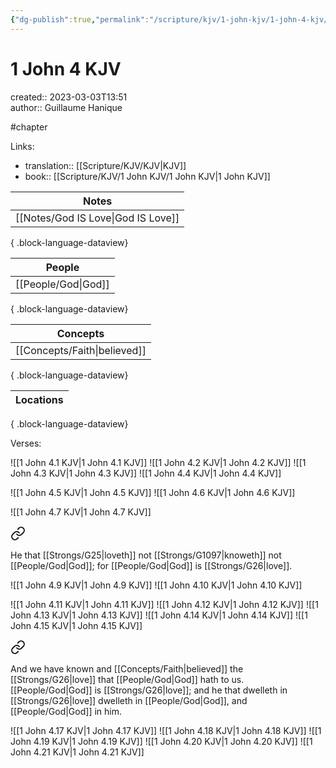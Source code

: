 ```yaml
---
{"dg-publish":true,"permalink":"/scripture/kjv/1-john-kjv/1-john-4-kjv/1-john-4-kjv/"}
---
```



# 1 John 4 KJV

created:: 2023-03-03T13:51  
author:: Guillaume Hanique

#chapter

Links:

- translation:: [[Scripture/KJV/KJV\|KJV]]
- book:: [[Scripture/KJV/1 John KJV/1 John KJV\|1 John KJV]]

| Notes                                 |
| ------------------------------------- |
| [[Notes/God IS Love\|God IS Love]] |

{ .block-language-dataview}

| People                 |
| ---------------------- |
| [[People/God\|God]] |

{ .block-language-dataview}

| Concepts                        |
| ------------------------------- |
| [[Concepts/Faith\|believed]] |

{ .block-language-dataview}

| Locations |
| --------- |

{ .block-language-dataview}

Verses:

![[1 John 4.1 KJV\|1 John 4.1 KJV]]
![[1 John 4.2 KJV\|1 John 4.2 KJV]]
![[1 John 4.3 KJV\|1 John 4.3 KJV]]
![[1 John 4.4 KJV\|1 John 4.4 KJV]]

![[1 John 4.5 KJV\|1 John 4.5 KJV]]
![[1 John 4.6 KJV\|1 John 4.6 KJV]]

![[1 John 4.7 KJV\|1 John 4.7 KJV]]

<div class="transclusion internal-embed is-loaded"><a class="markdown-embed-link" href="/scripture/kjv/1-john-kjv/1-john-4-kjv/1-john-4-8-kjv/" aria-label="Open link"><svg xmlns="http://www.w3.org/2000/svg" width="24" height="24" viewBox="0 0 24 24" fill="none" stroke="currentColor" stroke-width="2" stroke-linecap="round" stroke-linejoin="round" class="svg-icon lucide-link"><path d="M10 13a5 5 0 0 0 7.54.54l3-3a5 5 0 0 0-7.07-7.07l-1.72 1.71"></path><path d="M14 11a5 5 0 0 0-7.54-.54l-3 3a5 5 0 0 0 7.07 7.07l1.71-1.71"></path></svg></a><div class="markdown-embed">



He that [[Strongs/G25\|loveth]] not [[Strongs/G1097\|knoweth]] not [[People/God\|God]]; for [[People/God\|God]] is [[Strongs/G26\|love]].


</div></div>

![[1 John 4.9 KJV\|1 John 4.9 KJV]]
![[1 John 4.10 KJV\|1 John 4.10 KJV]]

![[1 John 4.11 KJV\|1 John 4.11 KJV]]
![[1 John 4.12 KJV\|1 John 4.12 KJV]]
![[1 John 4.13 KJV\|1 John 4.13 KJV]]
![[1 John 4.14 KJV\|1 John 4.14 KJV]]
![[1 John 4.15 KJV\|1 John 4.15 KJV]]


<div class="transclusion internal-embed is-loaded"><a class="markdown-embed-link" href="/scripture/kjv/1-john-kjv/1-john-4-kjv/1-john-4-16-kjv/" aria-label="Open link"><svg xmlns="http://www.w3.org/2000/svg" width="24" height="24" viewBox="0 0 24 24" fill="none" stroke="currentColor" stroke-width="2" stroke-linecap="round" stroke-linejoin="round" class="svg-icon lucide-link"><path d="M10 13a5 5 0 0 0 7.54.54l3-3a5 5 0 0 0-7.07-7.07l-1.72 1.71"></path><path d="M14 11a5 5 0 0 0-7.54-.54l-3 3a5 5 0 0 0 7.07 7.07l1.71-1.71"></path></svg></a><div class="markdown-embed">



And we have known and [[Concepts/Faith\|believed]] the [[Strongs/G26\|love]] that [[People/God\|God]] hath to us. [[People/God\|God]] is [[Strongs/G26\|love]]; and he that dwelleth in [[Strongs/G26\|love]] dwelleth in [[People/God\|God]], and [[People/God\|God]] in him.


</div></div>

![[1 John 4.17 KJV\|1 John 4.17 KJV]]
![[1 John 4.18 KJV\|1 John 4.18 KJV]]
![[1 John 4.19 KJV\|1 John 4.19 KJV]]
![[1 John 4.20 KJV\|1 John 4.20 KJV]]
![[1 John 4.21 KJV\|1 John 4.21 KJV]]

